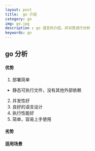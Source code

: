 ```yaml
---
layout: post
title:  go 介绍
category: go 
img: go.jpg
description : go 语言的介绍，并对其进行分析
keywords: go
---
```


## go 分析 

#### 优势 
1. 部署简单  
* 静态可执行文件，没有其他外部依赖

2. 并发性好
3. 良好的语言设计
4. 执行性能好
5. 简单，容易上手使用

#### 劣势

#### 适用场景

